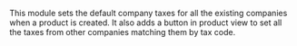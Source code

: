 This module sets the default company taxes for all the existing
companies when a product is created. It also adds a button in product
view to set all the taxes from other companies matching them by tax
code.
